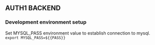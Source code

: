 ## AUTH1 BACKEND

### Development environment setup

Set MYSQL_PASS environment value to establish connection to mysql.
`
export MYSQL_PASS=${{PASS}}
`